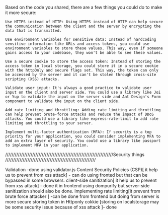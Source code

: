 Based on the code you shared, there are a few things you could do to make it more secure:

    Use HTTPS instead of HTTP: Using HTTPS instead of HTTP can help secure the communication between the client and the server by encrypting the data that is transmitted.

    Use environment variables for sensitive data: Instead of hardcoding sensitive information like URLs and access tokens, you could use environment variables to store these values. This way, even if someone gains access to your codebase, they won't be able to see these values.

    Use a secure cookie to store the access token: Instead of storing the access token in local storage, you could store it in a secure cookie with the httpOnly and secure flags set. This way, the token can only be accessed by the server and it can't be stolen through cross-site scripting (XSS) attacks.

    Validate user input: It's always a good practice to validate user input on the client and server side. You could use a library like Joi or Yup to validate the input on the server side and Ant Design's Form component to validate the input on the client side.

    Add rate limiting and throttling: Adding rate limiting and throttling can help prevent brute-force attacks and reduce the impact of DDoS attacks. You could use a library like express-rate-limit to add rate limiting and throttling to your server.

    Implement multi-factor authentication (MFA): If security is a top priority for your application, you could consider implementing MFA to add an extra layer of security. You could use a library like passport to implement MFA in your application.





////////////////////////////////////////////////////////////////////Security things /////////////////////////////////////////////////////////


Validation -done using validator.js
Content Security Policies (CSP)[ it help us to prevent from xss attack] - can do using fronted but that can be bypassed in some browsers.
 client-side sanitization[ it help us to prevent from xss attack] - done it in frontend using dompurify but server-side sanitization should also be done.
 Implementing rate limiting[it prevent from brute force attacker ] -can be done from frontend but doing from server is more secure
 storing token in Httponly cokkie [storing on localstorage may be some security issue because of xss attack ]- done  

